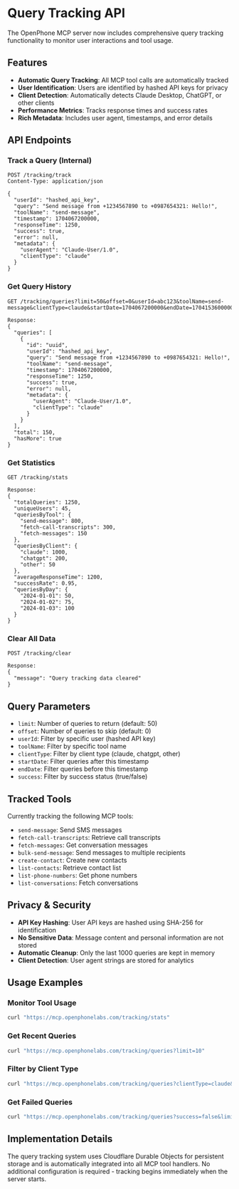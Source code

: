 # Query Tracking API

The OpenPhone MCP server now includes comprehensive query tracking functionality to monitor user interactions and tool usage.

## Features

- **Automatic Query Tracking**: All MCP tool calls are automatically tracked
- **User Identification**: Users are identified by hashed API keys for privacy
- **Client Detection**: Automatically detects Claude Desktop, ChatGPT, or other clients
- **Performance Metrics**: Tracks response times and success rates
- **Rich Metadata**: Includes user agent, timestamps, and error details

## API Endpoints

### Track a Query (Internal)
```
POST /tracking/track
Content-Type: application/json

{
  "userId": "hashed_api_key",
  "query": "Send message from +1234567890 to +0987654321: Hello!",
  "toolName": "send-message",
  "timestamp": 1704067200000,
  "responseTime": 1250,
  "success": true,
  "error": null,
  "metadata": {
    "userAgent": "Claude-User/1.0",
    "clientType": "claude"
  }
}
```

### Get Query History
```
GET /tracking/queries?limit=50&offset=0&userId=abc123&toolName=send-message&clientType=claude&startDate=1704067200000&endDate=1704153600000&success=true

Response:
{
  "queries": [
    {
      "id": "uuid",
      "userId": "hashed_api_key",
      "query": "Send message from +1234567890 to +0987654321: Hello!",
      "toolName": "send-message",
      "timestamp": 1704067200000,
      "responseTime": 1250,
      "success": true,
      "error": null,
      "metadata": {
        "userAgent": "Claude-User/1.0",
        "clientType": "claude"
      }
    }
  ],
  "total": 150,
  "hasMore": true
}
```

### Get Statistics
```
GET /tracking/stats

Response:
{
  "totalQueries": 1250,
  "uniqueUsers": 45,
  "queriesByTool": {
    "send-message": 800,
    "fetch-call-transcripts": 300,
    "fetch-messages": 150
  },
  "queriesByClient": {
    "claude": 1000,
    "chatgpt": 200,
    "other": 50
  },
  "averageResponseTime": 1200,
  "successRate": 0.95,
  "queriesByDay": {
    "2024-01-01": 50,
    "2024-01-02": 75,
    "2024-01-03": 100
  }
}
```

### Clear All Data
```
POST /tracking/clear

Response:
{
  "message": "Query tracking data cleared"
}
```

## Query Parameters

- `limit`: Number of queries to return (default: 50)
- `offset`: Number of queries to skip (default: 0)
- `userId`: Filter by specific user (hashed API key)
- `toolName`: Filter by specific tool name
- `clientType`: Filter by client type (claude, chatgpt, other)
- `startDate`: Filter queries after this timestamp
- `endDate`: Filter queries before this timestamp
- `success`: Filter by success status (true/false)

## Tracked Tools

Currently tracking the following MCP tools:
- `send-message`: Send SMS messages
- `fetch-call-transcripts`: Retrieve call transcripts
- `fetch-messages`: Get conversation messages
- `bulk-send-message`: Send messages to multiple recipients
- `create-contact`: Create new contacts
- `list-contacts`: Retrieve contact list
- `list-phone-numbers`: Get phone numbers
- `list-conversations`: Fetch conversations

## Privacy & Security

- **API Key Hashing**: User API keys are hashed using SHA-256 for identification
- **No Sensitive Data**: Message content and personal information are not stored
- **Automatic Cleanup**: Only the last 1000 queries are kept in memory
- **Client Detection**: User agent strings are stored for analytics

## Usage Examples

### Monitor Tool Usage
```bash
curl "https://mcp.openphonelabs.com/tracking/stats"
```

### Get Recent Queries
```bash
curl "https://mcp.openphonelabs.com/tracking/queries?limit=10"
```

### Filter by Client Type
```bash
curl "https://mcp.openphonelabs.com/tracking/queries?clientType=claude&limit=20"
```

### Get Failed Queries
```bash
curl "https://mcp.openphonelabs.com/tracking/queries?success=false&limit=50"
```

## Implementation Details

The query tracking system uses Cloudflare Durable Objects for persistent storage and is automatically integrated into all MCP tool handlers. No additional configuration is required - tracking begins immediately when the server starts.

